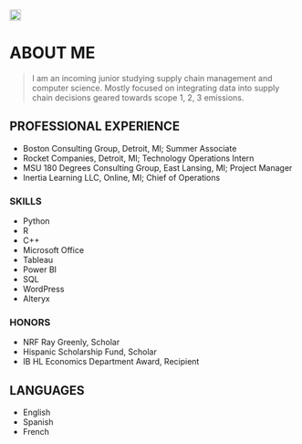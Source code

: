 <a href="https://jekyll-themes.com">
<img src="https://img.shields.io/badge/featured%20on-JT-red.svg" height="20" alt="Jekyll Themes Shield" >
</a>

# ABOUT ME
> I am an incoming junior studying supply chain management and computer science.
> Mostly focused on integrating data into supply chain decisions geared towards scope 1, 2, 3 emissions.

  <tr>
  </tr>
  <tr>
    <td>
    </td>
    <td>
    </td>
  </tr>
</table>

## PROFESSIONAL EXPERIENCE

* Boston Consulting Group, Detroit, MI;
  Summer Associate
* Rocket Companies, Detroit, MI;
  Technology Operations Intern
* MSU 180 Degrees Consulting Group, East Lansing, MI;
  Project Manager 
* Inertia Learning LLC, Online, MI;
  Chief of Operations    

### SKILLS

* Python
* R
* C++ 
* Microsoft Office
* Tableau
* Power BI
* SQL
* WordPress
* Alteryx

### HONORS

* NRF Ray Greenly, Scholar
* Hispanic Scholarship Fund, Scholar
* IB HL Economics Department Award, Recipient 

## LANGUAGES

* English
* Spanish
* French 
